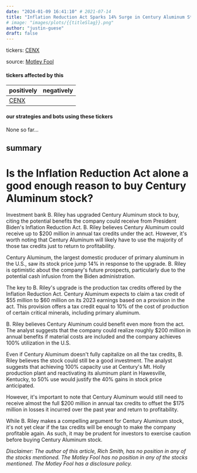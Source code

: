 ```yaml
---
date: "2024-01-09 16:41:10" # 2021-07-14
title: "Inflation Reduction Act Sparks 14% Surge in Century Aluminum Stock - Is it a Solid Investment?"
# image: "images/plots/{{titleSlag}}.png"
author: "justin-guese"
draft: false
---
```

tickers: <a href='https://finance.yahoo.com/quote/CENX' target='_blank'>CENX</a> 

source: <a href='https://www.fool.com/investing/2024/01/09/why-century-aluminum-stock-just-jumped-14/' target='_blank'>Motley Fool</a>

#### tickers affected by this

| positively | negatively |
|------------|------------
| <a href='https://finance.yahoo.com/quote/CENX' target='_blank'>CENX</a> |  |

#### our strategies and bots using these tickers

None so far...

## summary

# Is the Inflation Reduction Act alone a good enough reason to buy Century Aluminum stock?

Investment bank B. Riley has upgraded Century Aluminum stock to buy, citing the potential benefits the company could receive from President Biden's Inflation Reduction Act. B. Riley believes Century Aluminum could receive up to $200 million in annual tax credits under the act. However, it's worth noting that Century Aluminum will likely have to use the majority of those tax credits just to return to profitability.

Century Aluminum, the largest domestic producer of primary aluminum in the U.S., saw its stock price jump 14% in response to the upgrade. B. Riley is optimistic about the company's future prospects, particularly due to the potential cash infusion from the Biden administration.

The key to B. Riley's upgrade is the production tax credits offered by the Inflation Reduction Act. Century Aluminum expects to claim a tax credit of $55 million to $60 million on its 2023 earnings based on a provision in the act. This provision offers a tax credit equal to 10% of the cost of production of certain critical minerals, including primary aluminum.

B. Riley believes Century Aluminum could benefit even more from the act. The analyst suggests that the company could realize roughly $200 million in annual benefits if material costs are included and the company achieves 100% utilization in the U.S.

Even if Century Aluminum doesn't fully capitalize on all the tax credits, B. Riley believes the stock could still be a good investment. The analyst suggests that achieving 100% capacity use at Century's Mt. Holly production plant and reactivating its aluminum plant in Hawesville, Kentucky, to 50% use would justify the 40% gains in stock price anticipated.

However, it's important to note that Century Aluminum would still need to receive almost the full $200 million in annual tax credits to offset the $175 million in losses it incurred over the past year and return to profitability.

While B. Riley makes a compelling argument for Century Aluminum stock, it's not yet clear if the tax credits will be enough to make the company profitable again. As such, it may be prudent for investors to exercise caution before buying Century Aluminum stock.

*Disclaimer: The author of this article, Rich Smith, has no position in any of the stocks mentioned. The Motley Fool has no position in any of the stocks mentioned. The Motley Fool has a disclosure policy.*